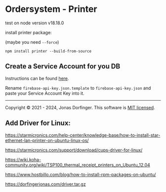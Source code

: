 # Ordersystem - Printer

test on node version v18.18.0

install printer package:

(maybe you need ```--force```)

```npm install printer --build-from-source```

## Create a Service Account for you DB

Instructions can be found [here](https://developers.google.com/identity/protocols/OAuth2ServiceAccount).

Rename ``firebase-api-key.json.template`` to ``firebase-api-key.json`` and paste your Service Account Key into it.

<hr>

Copyright © 2021 - 2024, Jonas Dorfinger. This software is [MIT licensed](../LICENSE).

## Add Driver for Linux:
https://starmicronics.com/help-center/knowledge-base/how-to-install-star-ethernet-lan-printer-on-ubuntu-linux-os/ 

https://starmicronics.com/support/download/cups-driver-for-linux/

https://wiki.koha-community.org/wiki/TSP100_thermal_receipt_printers_on_Ubuntu_12.04

https://www.hostbillo.com/blog/how-to-install-rpm-packages-on-ubuntu/

https://dorfingerjonas.com/driver.tar.gz